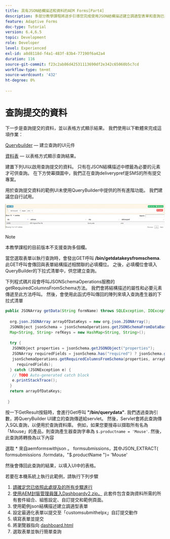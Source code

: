 ```yaml
---
title: 具有JSON結構描述和資料的AEM Forms[Part4]
description: 多部分教學課程將逐步引導您完成使用JSON結構描述建立調適型表單和查詢已提交資料的相關步驟。
feature: Adaptive Forms
doc-type: Tutorial
version: 6.4,6.5
topic: Development
role: Developer
level: Experienced
exl-id: a8d8118d-f4a1-483f-83b4-77190f6a42a4
duration: 116
source-git-commit: f23c2ab86d42531113690df2e342c65060b5c7cd
workflow-type: tm+mt
source-wordcount: '432'
ht-degree: 0%

---
```


# 查詢提交的資料


下一步是查詢提交的資料，並以表格方式顯示結果。 我們使用以下軟體來完成這項作業：

[Querybuilder](https://querybuilder.js.org/)  — 建立查詢的UI元件

[資料表](https://datatables.net/) — 以表格方式顯示查詢結果。

建置下列UI以啟用查詢提交的資料。 只有在JSON結構描述中標籤為必要的元素才可供查詢。 在下方熒幕擷圖中，我們正在查詢deliverypref是SMS的所有提交專案。

用於查詢提交資料的範例UI未使用QueryBuilder中提供的所有進階功能。 我們建議您自行試用。

![querybuilder](assets/querybuilderui.gif)

>[!NOTE]
>
>本教學課程的目前版本不支援查詢多個欄。

當您選取表單以執行查詢時，會發出GET呼叫 **/bin/getdatakeysfromschema**. 此GET呼叫會傳回與表單結構描述相關聯的必填欄位。 之後，必填欄位會填入QueryBuilder的下拉式清單中，供您建立查詢。

下列程式碼片段會呼叫JSONSchemaOperations服務的getRequiredColumnsFromSchema方法。 我們會將結構描述的屬性和必要元素傳遞至此方法呼叫。 然後，會使用此函式呼叫傳回的陣列來填入查詢產生器的下拉式清單

```java
public JSONArray getData(String formName) throws SQLException, IOException {

  org.json.JSONArray arrayOfDataKeys = new org.json.JSONArray();
  JSONObject jsonSchema = jsonSchemaOperations.getJSONSchemaFromDataBase(formName);
  Map<String, String> refKeys = new HashMap<String, String>();

  try {
   JSONObject properties = jsonSchema.getJSONObject("properties");
   JSONArray requiredFields = jsonSchema.has("required") ? jsonSchema.getJSONArray("required") : null;
   jsonSchemaOperations.getRequiredColumnsFromSchema(properties, arrayOfDataKeys, "", jsonSchema, refKeys,
     requiredFields);
  } catch (JSONException e) {
   // TODO Auto-generated catch block
   e.printStackTrace();
  }
  return arrayOfDataKeys;

 }
```

按一下GetResult按鈕時，會進行Get呼叫 **&quot;/bin/querydata&quot;**. 我們透過查詢引數，將QueryBuilder UI建立的查詢傳遞給servlet。 然後，Servlet會將此查詢傳入SQL查詢，以便用於查詢資料庫。 例如，如果您要搜尋以擷取所有名為「Mouse」的產品，則查詢產生器查詢字串為 `$.productname = 'Mouse'`. 然後，此查詢將轉換為以下內容

選取 &#42; 來自aemformswithjson 。  formsubmissions，其中JSON_EXTRACT( formsubmissions .formdata，&quot;$.productName &quot;)= &#39;Mouse&#39;

然後會傳回此查詢的結果，以填入UI中的表格。

若要在本機系統上執行此範例，請執行下列步驟

1. [請確定您已依照此處提及的所有步驟進行](part2.md)
1. [使用AEM封裝管理員匯入Dashboardv2.zip。](assets/dashboardv2.zip) 此套件包含查詢資料所需的所有套件組合、組態設定、自訂提交和範例頁面。
1. 使用範例json結構描述建立調適型表單
1. 設定最適化表單以提交至「customsubmithelpx」自訂提交動作
1. 填寫表單並提交
1. 將瀏覽器指向 [dashboard.html](http://localhost:4502/content/AemForms/dashboard.html)
1. 選取表單並執行簡單查詢
